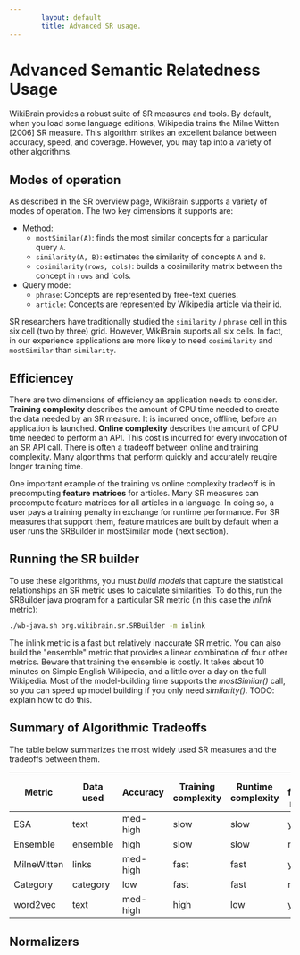 ```yaml
---
        layout: default
        title: Advanced SR usage.
---
```


# Advanced Semantic Relatedness Usage

WikiBrain provides a robust suite of SR measures and tools.
By default, when you load some language editions, Wikipedia trains the Milne Witten [2006] SR measure.
This algorithm strikes an excellent balance between accuracy, speed, and coverage.
However, you may tap into a variety of other algorithms.

## Modes of operation

As described in the SR overview page, WikiBrain supports a variety of modes of operation.
The two key dimensions it supports are:

 * Method:
   * `mostSimilar(A)`: finds the most similar concepts for a particular query `A`.
   * `similarity(A, B)`: estimates the similarity of concepts `A` and `B`.
   * `cosimilarity(rows, cols)`: builds a cosimilarity matrix between the concept in `rows` and `cols.
 * Query mode:
   * `phrase`: Concepts are represented by free-text queries.
   * `article`: Concepts are represented by Wikipedia article via their id.

SR researchers have traditionally studied the `similarity` / `phrase` cell in this six cell (two by three) grid.
However, WikiBrain suports all six cells.
In fact, in our experience applications are more likely to need `cosimilarity` and `mostSimilar` than `similarity`.

## Efficiencey

There are two dimensions of efficiency an application needs to consider.
**Training complexity** describes the amount of CPU time needed to create the data needed by an SR measure.
It is incurred once, offline, before an application is launched.
**Online complexity** describes the amount of CPU time needed to perform an API. 
This cost is incurred for every invocation of an SR API call.
There is often a tradeoff between online and training complexity.
Many algorithms that perform quickly and accurately reuqire longer training time.

One important example of the training vs online complexity tradeoff is in precomputing **feature matrices** for articles.
Many SR measures can precompute feature matrices for all articles in a language.
In doing so, a user pays a training penalty in exchange for runtime performance.
For SR measures that support them, feature matrices are built by default when a user runs the SRBuilder in mostSimilar mode (next section).

## Running the SR builder

To use these algorithms, you must *build models* that capture the statistical relationships an SR metric uses to calculate similarities. To do this, run the SRBuilder java program for a particular SR metric (in this case the *inlink* metric):

```bash
./wb-java.sh org.wikibrain.sr.SRBuilder -m inlink
```

The inlink metric is a fast but relatively inaccurate SR metric. You can also build the "ensemble" metric that provides a linear combination of four other metrics. Beware that training the ensemble is costly. It takes about 10 minutes on Simple English Wikipedia, and a little over a day on the full Wikipedia. Most of the model-building time supports the *mostSimilar()* call, so you can speed up model building if you only need *similarity()*. TODO: explain how to do this.

## Summary of Algorithmic Tradeoffs

The table below summarizes the most widely used SR measures and the tradeoffs between them.

| Metric | Data used | Accuracy | Training complexity | Runtime complexity | Has feature matrix |
|----|----|---|---|---|---|
| ESA | text | med-high | slow | slow | yes |
| Ensemble | ensemble | high | slow | slow | no |
| MilneWitten | links | med-high | fast | fast | yes |
| Category | category | low | fast | fast | no |
| word2vec | text | med-high | high | low | yes |

## Normalizers
